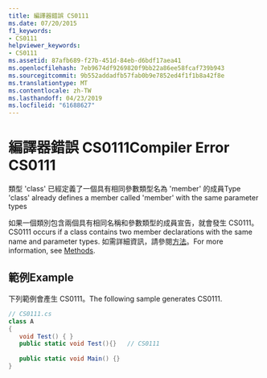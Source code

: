 ```yaml
---
title: 編譯器錯誤 CS0111
ms.date: 07/20/2015
f1_keywords:
- CS0111
helpviewer_keywords:
- CS0111
ms.assetid: 87afb689-f27b-451d-84eb-d6bdf17aea41
ms.openlocfilehash: 7eb9674df9269820f9bb22a86ee58fcaf739b943
ms.sourcegitcommit: 9b552addadfb57fab0b9e7852ed4f1f1b8a42f8e
ms.translationtype: MT
ms.contentlocale: zh-TW
ms.lasthandoff: 04/23/2019
ms.locfileid: "61688627"
---
```

# <a name="compiler-error-cs0111"></a><span data-ttu-id="a42a8-102">編譯器錯誤 CS0111</span><span class="sxs-lookup"><span data-stu-id="a42a8-102">Compiler Error CS0111</span></span>
<span data-ttu-id="a42a8-103">類型 'class' 已經定義了一個具有相同參數類型名為 'member' 的成員</span><span class="sxs-lookup"><span data-stu-id="a42a8-103">Type 'class' already defines a member called 'member' with the same parameter types</span></span>  
  
 <span data-ttu-id="a42a8-104">如果一個類別包含兩個具有相同名稱和參數類型的成員宣告，就會發生 CS0111。</span><span class="sxs-lookup"><span data-stu-id="a42a8-104">CS0111 occurs if a class contains two member declarations with the same name and parameter types.</span></span> <span data-ttu-id="a42a8-105">如需詳細資訊，請參閱[方法](../../csharp/programming-guide/classes-and-structs/methods.md)。</span><span class="sxs-lookup"><span data-stu-id="a42a8-105">For more information, see [Methods](../../csharp/programming-guide/classes-and-structs/methods.md).</span></span>  
  
## <a name="example"></a><span data-ttu-id="a42a8-106">範例</span><span class="sxs-lookup"><span data-stu-id="a42a8-106">Example</span></span>  
 <span data-ttu-id="a42a8-107">下列範例會產生 CS0111。</span><span class="sxs-lookup"><span data-stu-id="a42a8-107">The following sample generates CS0111.</span></span>  
  
```csharp  
// CS0111.cs  
class A  
{  
   void Test() { }  
   public static void Test(){}   // CS0111  
  
   public static void Main() {}  
}  
```
